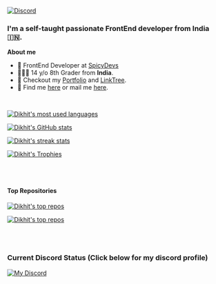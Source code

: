 <a href="https://fakedarkdev.github.io">
  <p>
    <img src="https://discord.c99.nl/widget/theme-2/709311435314036827.png" alt="Discord" />
  </p>
</a>

### I'm a self-taught passionate FrontEnd developer from **India** 🇮🇳.

**About me**

- 💼 FrontEnd Developer at [SpicyDevs](https://spicydevs.js.org/)
- 👨🏼‍🎓 14 y/o 8th Grader from **India**.
- 🎀 Checkout my [Portfolio](https://fakedarkdev.js.cool) and [LinkTree](https://linktr.ee/fakedarkdev).
- 💬 Find me [here](https://spicydevs.js.org/discord) or mail me [here](mailto:dikhitdas@outlook.com).

<br />

<a href="https://github.com/fakedarkdev/fakedarkdev">
  <p>
    <img src="https://github-readme-stats.vercel.app/api/top-langs/?username=fakedarkdev&layout=compact&show_icons=true&theme=radical" alt="Dikhit's most used languages" title="Dikhit's most used languages" />
  </p>
</a>
<a href="https://github.com/fakedarkdev/fakedarkdev">
  <p>
    <img src="https://github-readme-stats.vercel.app/api?username=fakedarkdev&show_icons=true&theme=radical" alt="Dikhit's GitHub stats" title="Dikhit's GitHub stats" />
  </p>
</a>
<a href="https://github.com/fakedarkdev/fakedarkdev">
  <p>
    <img src="https://github-readme-streak-stats.herokuapp.com/?user=fakedarkdev&theme=radical" alt="Dikhit's streak stats" title="Dikhit's streak stats" />
  </p>
</a>
<a href="https://github.com/fakedarkdev/fakedarkdev">
  <p>
    <img src="https://github-profile-trophy.vercel.app/?username=fakedarkdev&theme=radical" alt="Dikhit's Trophies" title="Dikhit's Trophies" />
  </p>
</a>

<br />

<br />

#### Top Repositories

<a href="https://github.com/fakedarkdev/fakedarkdev.github.io">
  <p>
    <img src="https://github-readme-stats.vercel.app/api/pin/?username=fakedarkdev&repo=fakedarkdev.github.io&show_icons=true&theme=radical" alt="Dikhit's top repos" title="Dikhit's top repos"  />
  </p>
</a>

<a href="https://github.com/fakedarkdev/fakedarkdev">
  <p>
    <img src="https://github-readme-stats.vercel.app/api/pin/?username=fakedarkdev&repo=fakedarkdev&show_icons=true&theme=radical" alt="Dikhit's top repos" title="Dikhit's top repos" />
  </p>
</a>

<br />

<br />

### Current Discord Status (Click below for my discord profile)

<a href="https://discordapp.com/users/709311435314036827">
  <p>
    <img src="https://lanyard.cnrad.dev/api/709311435314036827?showDisplayName=true&bg=141321&idleMessage=Probably%20busy%20with%20something%20else..." alt="My Discord" title="Click for my discord profile">
  </p>
</a>
